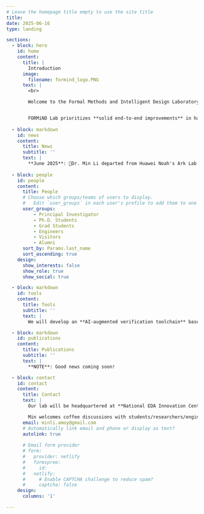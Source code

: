 ```yaml
---
# Leave the homepage title empty to use the site title
title:
date: 2025-06-16
type: landing

sections:
  - block: hero
    id: home
    content:
      title: |
        Introduction 
      image:
        filename: formind_logo.PNG
      text: |
        <br>

        Welcome to the Formal Methods and Intelligent Design Laboratory (**FORMiND Lab**), led by Dr. Min LI. Established in June 2025, FORMiND Lab is affiliated with both [NCTIEDA](https://www.nctieda.com/) and [the School of Integrated Circuits at Southeast University](https://ic.seu.edu.cn/); our research group is primarily based in Nanjing and Shenzhen, China.


        FORMiND Lab prioritizes **solid end-to-end improvements** in hardware design and verification, moving beyond paper/胶片-only "breakthroughs". Ultimately, our goal is to empower China's domestic hardware formal verification tools (with design considerations to follow) to achieve global leadership. 
  
  - block: markdown
    id: news
    content:
      title: News
      subtitle: ''
      text: |
        **June 2025**: 🎉Dr. Min Li departed from Huawei Noah's Ark Lab and just launched the FORMiND Lab website; he will join Southeast University this summer. 🎉Welcoming **Xudong Hu** as the inaugural member, who commences his Ph.D. program in Fall 2025.
  
  - block: people
    id: people
    content:
      title: People
      # Choose which groups/teams of users to display.
      #   Edit `user_groups` in each user's profile to add them to one or more of these groups.
      user_groups:
          - Principal Investigator
          - Ph.D. Students
          - Grad Students
          - Engineers
          - Visitors
          - Alumni
      sort_by: Params.last_name
      sort_ascending: true
    design:
      show_interests: false
      show_role: true
      show_social: true

  - block: markdown
    id: tools
    content:
      title: Tools
      subtitle: ''
      text: | 
        We will develop an **AI-augmented verification toolchain** based on [SymbiYosys](https://yosyshq.readthedocs.io/projects/sby/en/latest/) or [circt](https://github.com/llvm/circt), targeting pure RTL datapath verification. **With AI-native architectural principles embedded throughout the development lifecycle**, the enhanced codebase is scheduled for release by Q4 2025.

  - block: markdown
    id: publications
    content:
      title: Publications 
      subtitle: ''
      text: |
        **NOTE**: Good news coming soon!

  - block: contact
    id: contact
    content:
      title: Contact
      text: |
        Our lab will be headquartered at **National EDA Innovation Center (NCTIEDA), Jiangbei, Nanjing**. We are looking for motivated students to join FORMiND Lab as research interns, master or Ph.D. students in Southeast University! Experienced engineers are also welcome - NCTIEDA offers competitive compensation packages exceeding industry standards in the EDA field.

        Min welcomes coffee discussions with students/researchers/engineers passionate about developing cutting-edge EDA tools! Please note that Min splits his time between **Shenzhen** and **Nanjing**; advance email coordination is preferred for on-site meetings.
      email: minli.amoy@gmail.com
      # Automatically link email and phone or display as text?
      autolink: true
    
      # Email form provider
      # form:
      #   provider: netlify
      #   formspree:
      #     id:
      #   netlify:
      #     # Enable CAPTCHA challenge to reduce spam?
      #     captcha: false
    design:
      columns: '1'

---
```

